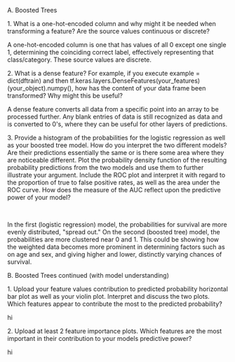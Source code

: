 
A. Boosted Trees

1\. What is a one-hot-encoded column and why might it be needed when transforming a feature? Are the source values continuous or discrete?

A one-hot-encoded column is one that has values of all 0 except one single 1, determining the coinciding correct label, effectively representing that class/category. These source values are discrete.

2\. What is a dense feature? For example, if you execute example = dict(dftrain) and then tf.keras.layers.DenseFeatures(your_features)(your_object).numpy(), how has the content of your data frame been transformed? Why might this be useful?

A dense feature converts all data from a specific point into an array to be processed further. Any blank entries of data is still recognized as data and is converted to 0's, where they can be useful for other layers of predictions.

3\. Provide a histogram of the probabilities for the logistic regression as well as your boosted tree model. How do you interpret the two different models? Are their predictions essentially the same or is there some area where they are noticeable different. Plot the probability density function of the resulting probability predictions from the two models and use them to further illustrate your argument. Include the ROC plot and interpret it with regard to the proportion of true to false positive rates, as well as the area under the ROC curve. How does the measure of the AUC reflect upon the predictive power of your model?

![]()
![]()

In the first (logistic regression) model, the probabilities for survival are more evenly distributed, "spread out." On the second (boosted tree) model, the probabilities are more clustered near 0 and 1. This could be showing how the weighted data becomes more prominent in determining factors such as on age and sex, and giving higher and lower, distinctly varying chances of survival.

B. Boosted Trees continued (with model understanding)

1\. Upload your feature values contribution to predicted probability horizontal bar plot as well as your violin plot. Interpret and discuss the two plots. Which features appear to contribute the most to the predicted probability?

hi

2\. Upload at least 2 feature importance plots. Which features are the most important in their contribution to your models predictive power?

hi

